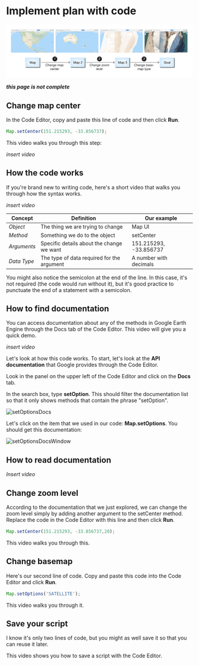 # Implement plan with code  

![plan](images/01-storyboard.png)

**_this page is not complete_**

## Change map center  

In the Code Editor, copy and paste this line of code and then click **Run**.

```JavaScript
Map.setCenter(151.215293, -33.856737);
```

This video walks you through this step:

*insert video*

## How the code works

If you're brand new to writing code, here's a short video that walks you through how the syntax works.

*insert video*

| Concept | Definition | Our example |
| --- | --- | --- |
| *Object* | The thing we are trying to change | Map UI |
| *Method* | Something we do to the object | setCenter |
| *Arguments* | Specific details about the change we want | 151.215293, -33.856737 |
| *Data Type* | The type of data required for the argument | A number with decimals |

You might also notice the semicolon at the end of the line. In this case, it's not required (the code would run without it), but it's good practice to punctuate the end of a statement with a semicolon.

## How to find documentation

You can access documentation about any of the methods in Google Earth Engine through the Docs tab of the Code Editor. This video will give you a quick demo.

*insert video*

Let's look at how this code works. To start, let's look at the **API documentation** that Google provides through the Code Editor.

Look in the panel on the upper left of the Code Editor and click on the **Docs** tab.

In the search box, type **setOption**. This should filter the documentation list so that it only shows methods that contain the phrase "setOption".

![setOptionsDocs](../images/setOptionsDocs.png)

Let's click on the item that we used in our code: **Map.setOptions**. You should get this documentation:

![setOptionsDocsWindow](../images/setOptionsDocsWindow.png)

## How to read documentation

*Insert video*

## Change zoom level

According to the documentation that we just explored, we can change the zoom level simply by adding another argument to the setCenter method. Replace the code in the Code Editor with this line and then click **Run**.  

```javascript
Map.setCenter(151.215293, -33.856737,20);
```

This video walks you through this.

## Change basemap

Here's our second line of code. Copy and paste this code into the Code Editor and click **Run**.

```javascript
Map.setOptions('SATELLITE');
```
This video walks you through it.

## Save your script  

I know it's only two lines of code, but you might as well save it so that you can reuse it later.

This video shows you how to save a script with the Code Editor.
